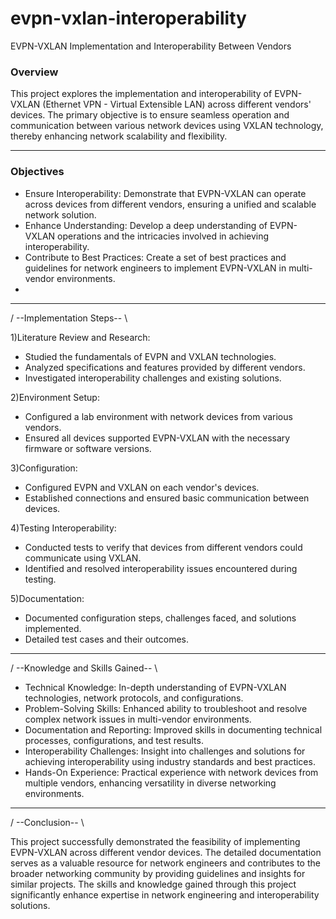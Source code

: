 # evpn-vxlan-interoperability
EVPN-VXLAN Implementation and Interoperability Between Vendors

### Overview

This project explores the implementation and interoperability of EVPN-VXLAN (Ethernet VPN - Virtual Extensible LAN) across different vendors' devices. The primary objective is to ensure seamless operation and communication between various network devices using VXLAN technology, thereby enhancing network scalability and flexibility.

-------------------------------------------------------------------------------------------------------------------------------------------------------------------------------------------------------------------------------------------------------------------------------
### Objectives

 * Ensure Interoperability: Demonstrate that EVPN-VXLAN can operate across devices from different vendors, ensuring a unified and scalable network solution.
 * Enhance Understanding: Develop a deep understanding of EVPN-VXLAN operations and the intricacies involved in achieving interoperability.
 * Contribute to Best Practices: Create a set of best practices and guidelines for network engineers to implement EVPN-VXLAN in multi-vendor environments.
 * 
-------------------------------------------------------------------------------------------------------------------------------------------------------------------------------------------------------------------------------------------------------------------------------
/ --Implementation Steps-- \ 

 1)Literature Review and Research:
  * Studied the fundamentals of EVPN and VXLAN technologies.
  * Analyzed specifications and features provided by different vendors.
  * Investigated interoperability challenges and existing solutions.

 2)Environment Setup:

  * Configured a lab environment with network devices from various vendors.
  * Ensured all devices supported EVPN-VXLAN with the necessary firmware or software versions.

 3)Configuration:

  * Configured EVPN and VXLAN on each vendor's devices.
  * Established connections and ensured basic communication between devices.

 4)Testing Interoperability:

  * Conducted tests to verify that devices from different vendors could communicate using VXLAN.
  * Identified and resolved interoperability issues encountered during testing.

 5)Documentation:

  * Documented configuration steps, challenges faced, and solutions implemented.
  * Detailed test cases and their outcomes.
    
-------------------------------------------------------------------------------------------------------------------------------------------------------------------------------------------------------------------------------------------------------------------------------
/ --Knowledge and Skills Gained-- \ 

  * Technical Knowledge: In-depth understanding of EVPN-VXLAN technologies, network protocols, and configurations.
  * Problem-Solving Skills: Enhanced ability to troubleshoot and resolve complex network issues in multi-vendor environments.
  * Documentation and Reporting: Improved skills in documenting technical processes, configurations, and test results.
  * Interoperability Challenges: Insight into challenges and solutions for achieving interoperability using industry standards and best practices.
  * Hands-On Experience: Practical experience with network devices from multiple vendors, enhancing versatility in diverse networking environments.
-------------------------------------------------------------------------------------------------------------------------------------------------------------------------------------------------------------------------------------------------------------------------------
/ --Conclusion-- \ 

This project successfully demonstrated the feasibility of implementing EVPN-VXLAN across different vendor devices. The detailed documentation serves as a valuable resource for network engineers and contributes to the broader networking community by providing guidelines and insights for similar projects. The skills and knowledge gained through this project significantly enhance expertise in network engineering and interoperability solutions.




